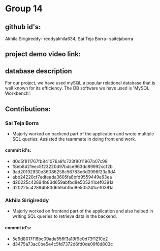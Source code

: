 # Group 14

## github id's:
Akhila Sirigireddy- reddyakhila634, Sai Teja Borra- saitejaborra

## project demo video link:


## database description
For our project, we have used mySQL a popular relational database that is well known for its efficiency. The DB software we have used is 'MySQL Workbench'.

## Contributions:
### Sai Teja Borra
- Majorly worked on backend part of the application and wrote multiple SQL queries. Assisted the teammate in doing front end work.
#### commit id's:
- d0d5f811767fb841076a9fc723f8011967b07c98
- f8eb8d21eec5f23220d97bdce963dc89992cc12b
- 9ad20192930e36086258c56783e6d3996f23a9d4
- abb24220cf7edfeada3605fa8bfd9559449e63ea
- d20225c42894b83d659abfbd8e505241cef0391a
- d20225c42894b83d659abfbd8e505241cef0391a

### Akhila Sirigireddy
- Majorly worked on frontend part of the application and also helped in writing SQL queries to retrieve data in the backend.
#### commit id's:
- 5e6d8017f18bc09ada556f3a19f9e0d73f1210e2
- d3475a73ac0be5e4c5fd7372d6fd0de09f8d803c
